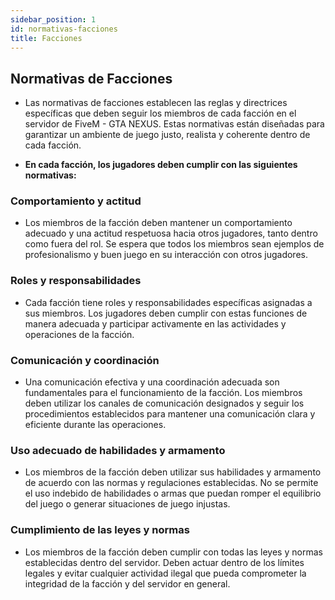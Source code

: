 ```yaml
---
sidebar_position: 1
id: normativas-facciones
title: Facciones
---
```


## Normativas de Facciones

- Las normativas de facciones establecen las reglas y directrices específicas que deben seguir los miembros de cada facción en el servidor de FiveM - GTA NEXUS. Estas normativas están diseñadas para garantizar un ambiente de juego justo, realista y coherente dentro de cada facción.

- **En cada facción, los jugadores deben cumplir con las siguientes normativas:**

### Comportamiento y actitud
- Los miembros de la facción deben mantener un comportamiento adecuado y una actitud respetuosa hacia otros jugadores, tanto dentro como fuera del rol. Se espera que todos los miembros sean ejemplos de profesionalismo y buen juego en su interacción con otros jugadores.

### Roles y responsabilidades
- Cada facción tiene roles y responsabilidades específicas asignadas a sus miembros. Los jugadores deben cumplir con estas funciones de manera adecuada y participar activamente en las actividades y operaciones de la facción.

### Comunicación y coordinación
- Una comunicación efectiva y una coordinación adecuada son fundamentales para el funcionamiento de la facción. Los miembros deben utilizar los canales de comunicación designados y seguir los procedimientos establecidos para mantener una comunicación clara y eficiente durante las operaciones.

### Uso adecuado de habilidades y armamento
- Los miembros de la facción deben utilizar sus habilidades y armamento de acuerdo con las normas y regulaciones establecidas. No se permite el uso indebido de habilidades o armas que puedan romper el equilibrio del juego o generar situaciones de juego injustas.

### Cumplimiento de las leyes y normas
- Los miembros de la facción deben cumplir con todas las leyes y normas establecidas dentro del servidor. Deben actuar dentro de los límites legales y evitar cualquier actividad ilegal que pueda comprometer la integridad de la facción y del servidor en general.
